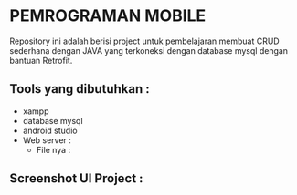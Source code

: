 # PEMROGRAMAN MOBILE
Repository ini adalah berisi project untuk pembelajaran membuat CRUD sederhana dengan JAVA
yang terkoneksi dengan database mysql dengan bantuan Retrofit.
## Tools yang dibutuhkan :
* xampp
* database mysql
* android studio
* Web server :
  * File nya : 
## Screenshot UI Project :
